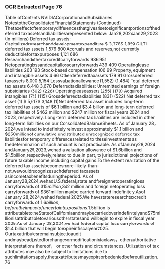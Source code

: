 ### OCR Extracted Page 76

Table ofContents
NVIDIACorporationandSubsidiaries
NotestotheConsolidatedFinancialStatements
(Continued)
Thetaxeffectoftemporarydifferencesthatgivesrisetosignificantportionsofthedeferred taxassetsandliabilitiesarepresented
below:
Jan28,2024Jan29,2023
(In millions)
Deferred tax assets:
Capitalizedresearchanddevelopmentexpenditure
$
3,376$
1,859
GILTI deferred tax assets
1,576
800
Accruals and reserves,not currently deductiblefor taxpurposes
1,121
686
Researchandothertaxcreditcarryforwards
936
951
Netoperatinglossandcapitallosscarryforwards
439
409
Operatinglease liabilities
263
193
Stock-based compensation
106
99
Property, equipment and intangible assets
4
66
Otherdeferredtaxassets
179
91
Grossdeferred taxassets
8,000
5,154
Lessvaluationallowance
(1,552)
(1,484)
Total deferred tax assets
6,448
3,670
Deferredtaxliabilities:
Unremitted earnings of foreign subsidiaries
(502)
(228)
Operatingleaseassets
(255)
(179)
Acquired intangibles
(74)
(115)
Grossdeferredtaxliabilities
(831)
(522)
Net deferred tax asset (1)
$
5,617$
3,148
(1)Net deferred tax asset includes long-term deferred tax assets of $6.1 billion and $3.4 billion and long-term deferred tax liabilities of $462 million
and $247 million for fiscal years 2024 and 2023, respectively. Long-term deferred tax liabilities are included in other long-term liabilities on our
ConsolidatedBalanceSheets.
As of January 28，2024,we intend to indefinitely reinvest approximately $1.1 billion and $250millionof cumulative undistributed
unrecognized deferred tax liabilitiesfor temporary differencesrelated to theseinvestments as thedetermination of such amount is
not practicable.
As ofJanuary28,2024 andJanuary29,2023,wehad a valuation allowance of $1.6billion and $1.5billion,respectively,related to
due,in part, to jurisdictional projections of future taxable income,including capital gains.To the extent realization of the deferred tax
assetsbecomesmore-likely-than-not,wewouldrecognizesuchdeferred taxassets asincometaxbenefitsduringtheperiod.
As of January28,2024,wehadU.S.federal,state andforeignnetoperatingloss carryforwards of $315million,$342 million and
foreign netoperating loss carryforwards of $361million maybe carried forward indefinitely.Asof January 28,2024,wehad federal
2025.We havestateresearchtaxcredit carryforwards of $1.6billion,before theimpact of uncertain taxpositions.$1.5billion is
attributabletotheStateofCaliforniaandmaybecarriedoverindefinitelyand$75millionisattributabletovariousotherstatesand
willbegin to expire in fiscal year 2025.As of January 28,2024,we had federal capital loss carryforwards of $1.4 billion that will begin
toexpireinfiscalyear2025.
Ourtaxattributesremainsubjecttoaudit andmaybeadjustedforchangesormodificationintaxlaws，otherauthoritative
interpretations thereof， or other facts and circumstances. Utilization of tax attributes may also be subject to limitations due to
suchlimitationsapply,thetaxattributesmayexpireorbedeniedbeforeutilization.
76